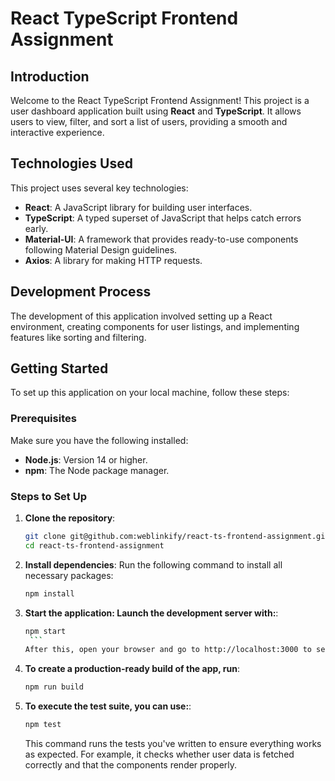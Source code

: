 # React TypeScript Frontend Assignment

## Introduction

Welcome to the React TypeScript Frontend Assignment! This project is a user dashboard application built using **React** and **TypeScript**. It allows users to view, filter, and sort a list of users, providing a smooth and interactive experience.

## Technologies Used

This project uses several key technologies:

- **React**: A JavaScript library for building user interfaces.
- **TypeScript**: A typed superset of JavaScript that helps catch errors early.
- **Material-UI**: A framework that provides ready-to-use components following Material Design guidelines.
- **Axios**: A library for making HTTP requests.

## Development Process

The development of this application involved setting up a React environment, creating components for user listings, and implementing features like sorting and filtering.

## Getting Started

To set up this application on your local machine, follow these steps:

### Prerequisites

Make sure you have the following installed:

- **Node.js**: Version 14 or higher.
- **npm**: The Node package manager.

### Steps to Set Up

1. **Clone the repository**:
   ```bash
   git clone git@github.com:weblinkify/react-ts-frontend-assignment.git
   cd react-ts-frontend-assignment
   ```
2. **Install dependencies**:
   Run the following command to install all necessary packages:

   ```bash
   npm install
   ```

3. **Start the application: Launch the development server with:**:

   ````bash
   npm start
    ```
   After this, open your browser and go to http://localhost:3000 to see the application in action.

   ````

4. **To create a production-ready build of the app, run**:
   ```bash
   npm run build
   ```
5. **To execute the test suite, you can use:**:
   ```bash
   npm test
   ```
   This command runs the tests you've written to ensure everything works as expected. For example, it
   checks whether user data is fetched correctly and that the components render properly.
